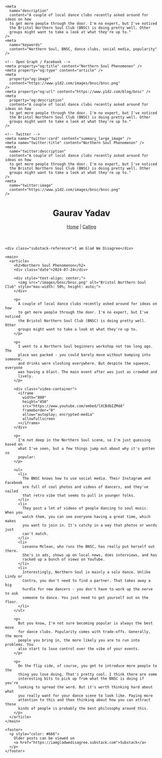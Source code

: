 <!DOCTYPE html>
<html lang="en">
  <head>
    <meta charset="UTF-8" />
    <meta name="viewport" content="width=device-width, initial-scale=1.0" />
    <title>Northern Soul Phenomenon - Gaurav Yadav</title>
    <link rel="stylesheet" href="/styles.css" />

    <meta
      name="description"
      content="A couple of local dance clubs recently asked around for ideas on how
      to get more people through the door. I'm no expert, but I've noticed
      the Bristol Northern Soul Club (BNSC) is doing pretty well. Other
      groups might want to take a look at what they're up to."
    />
    <meta
      name="keywords"
      content="Northern Soul, BNSC, dance clubs, social media, popularity"
    />

    <!-- Open Graph / Facebook -->
    <meta property="og:title" content="Northern Soul Phenomenon" />
    <meta property="og:type" content="article" />
    <meta
      property="og:image"
      content="https://www.y1d2.com/images/bnsc/bnsc.png"
    />
    <meta property="og:url" content="https://www.y1d2.com/blog/bnsc" />
    <meta
      property="og:description"
      content="A couple of local dance clubs recently asked around for ideas on how
      to get more people through the door. I'm no expert, but I've noticed
      the Bristol Northern Soul Club (BNSC) is doing pretty well. Other
      groups might want to take a look at what they're up to."
    />

    <!-- Twitter -->
    <meta name="twitter:card" content="summary_large_image" />
    <meta name="twitter:title" content="Northern Soul Phenomenon" />
    <meta
      name="twitter:description"
      content="A couple of local dance clubs recently asked around for ideas on how
      to get more people through the door. I'm no expert, but I've noticed
      the Bristol Northern Soul Club (BNSC) is doing pretty well. Other
      groups might want to take a look at what they're up to."
    />
    <meta
      name="twitter:image"
      content="https://www.y1d2.com/images/bnsc/bnsc.png"
    />
  </head>

  <body>
    <header>
      <h1>Gaurav Yadav</h1>
      <nav>
        <a href="/">Home</a> |
        <a href="/calling">Calling</a>
      </nav>
    </header>

    <div class="substack-reference">I am Glad We Disagree</div>

    <main>
      <article>
        <h2>Northern Soul Phenomenon</h2>
        <div class="date">2024-07-24</div>

        <div style="text-align: center;">
          <img src="/images/bnsc/bnsc.png" alt="Bristol Northern Soul Club" style="max-width: 50%; height: auto;">
        </div>

        <p>
          A couple of local dance clubs recently asked around for ideas on how
          to get more people through the door. I'm no expert, but I've noticed
          the Bristol Northern Soul Club (BNSC) is doing pretty well. Other
          groups might want to take a look at what they're up to.
        </p>

        <p>
          I went to a Northern Soul beginners workshop not too long ago. The
          place was packed - you could barely move without bumping into someone,
          and drinks were sloshing everywhere. But despite the squeeze, everyone
          was having a blast. The main event after was just as crowded and
          lively.
        </p>

        <div class="video-container">
          <iframe
            width="800"
            height="450"
            src="https://www.youtube.com/embed/lXCBdbIZMdA"
            frameborder="0"
            allow="autoplay; encrypted-media"
            allowfullscreen
          ></iframe>
        </div>

        <p>
          I'm not deep in the Northern Soul scene, so I'm just guessing based on
          what I've seen, but a few things jump out about why it's gotten so
          popular:
        </p>

        <ul>
          <li>
            The BNSC knows how to use social media. Their Instagram and Facebook
            are full of cool photos and videos of dancers, and they've nailed
            that retro vibe that seems to pull in younger folks.
          </li>
          <li>
            They post a lot of videos of people dancing to soul music. When you
            watch them, you can see everyone having a great time, which makes
            you want to join in. It's catchy in a way that photos or words just
            can't match.
          </li>
          <li>
            Levanna Mclean, who runs the BNSC, has really put herself out there.
            She's in ads, shows up on local news, does interviews, and has
            racked up a bunch of views on YouTube.
          </li>
          <li>
            Interestingly, Northern Soul is mainly a solo dance. Unlike Lindy or
            Contra, you don't need to find a partner. That takes away a big
            hurdle for new dancers - you don't have to work up the nerve to ask
            someone to dance. You just need to get yourself out on the floor.
          </li>
        </ul>

        <p>
          But you know, I'm not sure becoming popular is always the best move
          for dance clubs. Popularity comes with trade-offs. Generally, the more
          people you bring in, the more likely you are to run into problems. You
          also start to lose control over the vibe of your events.
        </p>

        <p>
          On the flip side, of course, you get to introduce more people to the
          thing you love doing. That's pretty cool. I think there are some
          interesting bits to pick up from what the BNSC is doing if you're
          looking to spread the word. But it's worth thinking hard about what
          you really want for your dance scene to look like. Paying more
          attention to this and then thinking about how you can attract those
          kinds of people is probably the best philosophy around this.
        </p>
      </article>
    </main>

    <footer>
      <p style="color: #666">
        Older posts can be viewed on
        <a href="https://iamgladwedisagree.substack.com">Substack</a>
      </p>
    </footer>
  </body>
</html>
